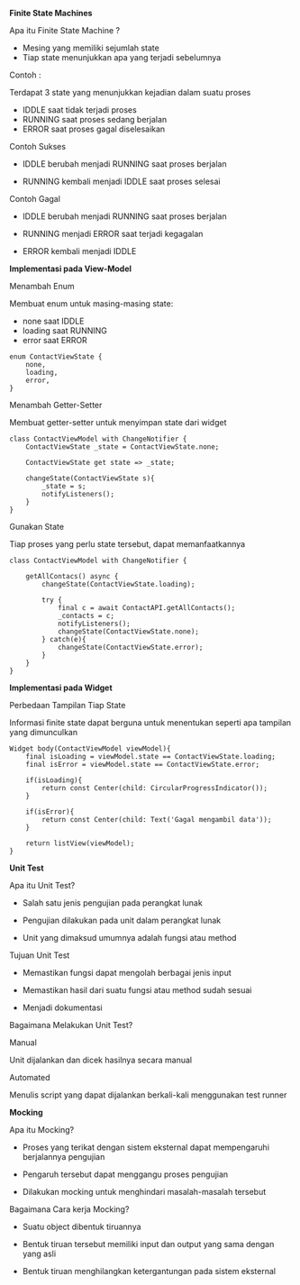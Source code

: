 **Finite State Machines**

Apa itu Finite State Machine ?

* Mesing yang memiliki sejumlah state
* Tiap state menunjukkan apa yang terjadi sebelumnya

Contoh :

Terdapat 3 state yang menunjukkan kejadian dalam suatu proses 

* IDDLE saat tidak terjadi proses
* RUNNING saat proses sedang berjalan
* ERROR saat proses gagal diselesaikan


Contoh Sukses

* IDDLE berubah menjadi RUNNING saat proses berjalan 

* RUNNING kembali menjadi IDDLE saat proses selesai

Contoh Gagal

* IDDLE berubah menjadi RUNNING saat proses berjalan

* RUNNING menjadi ERROR saat terjadi kegagalan

* ERROR kembali menjadi IDDLE

**Implementasi pada View-Model**

Menambah Enum

Membuat enum untuk masing-masing state:

* none saat IDDLE
* loading saat RUNNING
* error saat ERROR

```
enum ContactViewState {
    none,
    loading,
    error,
}
```

Menambah Getter-Setter

Membuat getter-setter untuk menyimpan state dari widget

```
class ContactViewModel with ChangeNotifier {
    ContactViewState _state = ContactViewState.none;

    ContactViewState get state => _state;

    changeState(ContactViewState s){
        _state = s;
        notifyListeners();
    }
}
```
Gunakan State

Tiap proses yang perlu state tersebut, dapat memanfaatkannya

```
class ContactViewModel with ChangeNotifier {

    getAllContacs() async {
        changeState(ContactViewState.loading);

        try {
            final c = await ContactAPI.getAllContacts();
            _contacts = c;
            notifyListeners();
            changeState(ContactViewState.none);
        } catch(e){
            changeState(ContactViewState.error);
        }
    }
}
```

**Implementasi pada Widget**

Perbedaan Tampilan Tiap State

Informasi finite state dapat berguna untuk menentukan seperti apa tampilan yang dimunculkan

```
Widget body(ContactViewModel viewModel){
    final isLoading = viewModel.state == ContactViewState.loading;
    final isError = viewModel.state == ContactViewState.error;

    if(isLoading){
        return const Center(child: CircularProgressIndicator());
    }

    if(isError){
        return const Center(child: Text('Gagal mengambil data'));
    }

    return listView(viewModel);
}
```


**Unit Test**

Apa itu Unit Test?

* Salah satu jenis pengujian pada perangkat lunak

* Pengujian dilakukan pada unit dalam perangkat lunak

* Unit yang dimaksud umumnya adalah fungsi atau method

Tujuan Unit Test

* Memastikan fungsi dapat mengolah berbagai jenis input

* Memastikan hasil dari suatu fungsi atau method sudah sesuai

* Menjadi dokumentasi

Bagaimana Melakukan Unit Test?

Manual

Unit dijalankan dan dicek hasilnya secara manual

Automated

Menulis script yang dapat dijalankan berkali-kali menggunakan test runner


**Mocking**

Apa itu Mocking?

* Proses yang terikat dengan sistem eksternal dapat mempengaruhi berjalannya pengujian

* Pengaruh tersebut dapat menggangu proses pengujian

* Dilakukan mocking untuk menghindari masalah-masalah tersebut


Bagaimana Cara kerja Mocking?

* Suatu object dibentuk tiruannya

* Bentuk tiruan tersebut memiliki input dan output yang sama dengan yang asli

* Bentuk tiruan menghilangkan ketergantungan pada sistem eksternal

